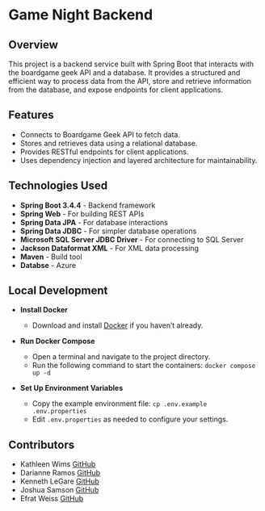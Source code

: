 # Game Night Backend

## Overview
This project is a backend service built with Spring Boot that interacts with the boardgame geek API and a database. It provides a structured and efficient way to process data from the API, store and retrieve information from the database, and expose endpoints for client applications.

## Features
- Connects to Boardgame Geek API to fetch data.
- Stores and retrieves data using a relational database.
- Provides RESTful endpoints for client applications.
- Uses dependency injection and layered architecture for maintainability.

## Technologies Used
- **Spring Boot 3.4.4** - Backend framework
- **Spring Web** - For building REST APIs
- **Spring Data JPA** - For database interactions
- **Spring Data JDBC** - For simpler database operations
- **Microsoft SQL Server JDBC Driver** - For connecting to SQL Server
- **Jackson Dataformat XML** - For XML data processing
- **Maven** - Build tool
- **Databse** - Azure

## Local Development
- **Install Docker**
    - Download and install [Docker](https://www.docker.com/get-started) if you haven’t already.

- **Run Docker Compose**
    - Open a terminal and navigate to the project directory.
    - Run the following command to start the containers:  `docker compose up -d`

- **Set Up Environment Variables**
    - Copy the example environment file:  `cp .env.example .env.properties`
    - Edit `.env.properties` as needed to configure your settings.

## Contributors
- Kathleen Wims [GitHub](https://github.com/bewimsical)  
- Darianne Ramos [GitHub](https://github.com/darianne123)  
- Kenneth LeGare [GitHub](https://github.com/DataHiveMind)
- Joshua Samson [GitHub](https://github.com/jsams909)
- Efrat Weiss [GitHub](https://github.com/Wieefi)


